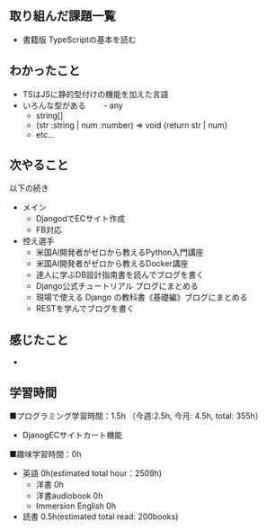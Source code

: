 ## 取り組んだ課題一覧
- 書籍版 TypeScriptの基本を読む

## わかったこと
- TSはJSに静的型付けの機能を加えた言語
- いろんな型がある
　　- any
   - string[]
   -  (str :string | num :number) => void {return str | num}
   -  etc...

## 次やること
以下の続き
- メイン
  - DjangodでECサイト作成
  - FB対応
- 控え選手 
  - 米国AI開発者がゼロから教えるPython入門講座
  - 米国AI開発者がゼロから教えるDocker講座
  - 達人に学ぶDB設計指南書を読んでブログを書く
  - Django公式チュートリアル ブログにまとめる
  - 現場で使える Django の教科書《基礎編》ブログにまとめる
  - RESTを学んでブログを書く

## 感じたこと
- 

## 学習時間
■プログラミング学習時間：1.5h （今週:2.5h, 今月: 4.5h, total: 355h）
- DjanogECサイトカート機能
    
■趣味学習時間：0h
- 英語 0h(estimated total hour：2509h)
  - 洋書 0h
  - 洋書audiobook 0h
  - Immersion English 0h
- 読書 0.5h(estimated total read: 200books)

